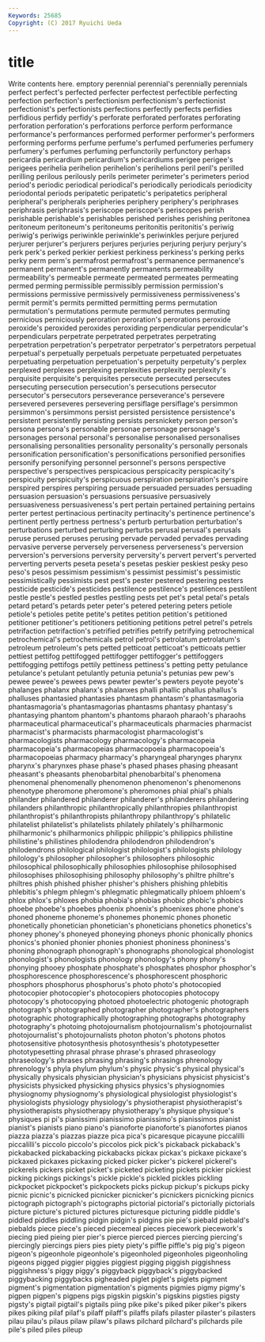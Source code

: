 ```yaml
---
Keywords: 25685 
Copyright: (C) 2017 Ryuichi Ueda
---
```


# title

Write contents here.
emptory perennial perennial's
perennially perennials perfect perfect's perfected perfecter perfectest perfectible perfecting perfection
perfection's perfectionism perfectionism's perfectionist perfectionist's perfectionists perfections perfectly perfects perfidies
perfidious perfidy perfidy's perforate perforated perforates perforating perforation perforation's perforations
perforce perform performance performance's performances performed performer performer's performers performing
performs perfume perfume's perfumed perfumeries perfumery perfumery's perfumes perfuming perfunctorily
perfunctory perhaps pericardia pericardium pericardium's pericardiums perigee perigee's perigees perihelia
perihelion perihelion's perihelions peril peril's perilled perilling perilous perilously perils
perimeter perimeter's perimeters period period's periodic periodical periodical's periodically periodicals
periodicity periodontal periods peripatetic peripatetic's peripatetics peripheral peripheral's peripherals peripheries
periphery periphery's periphrases periphrasis periphrasis's periscope periscope's periscopes perish perishable
perishable's perishables perished perishes perishing peritonea peritoneum peritoneum's peritoneums peritonitis
peritonitis's periwig periwig's periwigs periwinkle periwinkle's periwinkles perjure perjured perjurer
perjurer's perjurers perjures perjuries perjuring perjury perjury's perk perk's perked
perkier perkiest perkiness perkiness's perking perks perky perm perm's permafrost
permafrost's permanence permanence's permanent permanent's permanently permanents permeability permeability's permeable
permeate permeated permeates permeating permed perming permissible permissibly permission permission's
permissions permissive permissively permissiveness permissiveness's permit permit's permits permitted permitting
perms permutation permutation's permutations permute permuted permutes permuting pernicious perniciously
peroration peroration's perorations peroxide peroxide's peroxided peroxides peroxiding perpendicular perpendicular's
perpendiculars perpetrate perpetrated perpetrates perpetrating perpetration perpetration's perpetrator perpetrator's perpetrators
perpetual perpetual's perpetually perpetuals perpetuate perpetuated perpetuates perpetuating perpetuation perpetuation's
perpetuity perpetuity's perplex perplexed perplexes perplexing perplexities perplexity perplexity's perquisite
perquisite's perquisites persecute persecuted persecutes persecuting persecution persecution's persecutions persecutor
persecutor's persecutors perseverance perseverance's persevere persevered perseveres persevering persiflage persiflage's
persimmon persimmon's persimmons persist persisted persistence persistence's persistent persistently persisting
persists persnickety person person's persona persona's personable personae personage personage's
personages personal personal's personalise personalised personalises personalising personalities personality personality's
personally personals personification personification's personifications personified personifies personify personifying personnel
personnel's persons perspective perspective's perspectives perspicacious perspicacity perspicacity's perspicuity perspicuity's
perspicuous perspiration perspiration's perspire perspired perspires perspiring persuade persuaded persuades
persuading persuasion persuasion's persuasions persuasive persuasively persuasiveness persuasiveness's pert pertain
pertained pertaining pertains perter pertest pertinacious pertinacity pertinacity's pertinence pertinence's
pertinent pertly pertness pertness's perturb perturbation perturbation's perturbations perturbed perturbing
perturbs perusal perusal's perusals peruse perused peruses perusing pervade pervaded
pervades pervading pervasive perverse perversely perverseness perverseness's perversion perversion's perversions
perversity perversity's pervert pervert's perverted perverting perverts peseta peseta's pesetas
peskier peskiest pesky peso peso's pesos pessimism pessimism's pessimist pessimist's
pessimistic pessimistically pessimists pest pest's pester pestered pestering pesters pesticide
pesticide's pesticides pestilence pestilence's pestilences pestilent pestle pestle's pestled pestles
pestling pests pet pet's petal petal's petals petard petard's petards
peter peter's petered petering peters petiole petiole's petioles petite petite's
petites petition petition's petitioned petitioner petitioner's petitioners petitioning petitions petrel
petrel's petrels petrifaction petrifaction's petrified petrifies petrify petrifying petrochemical petrochemical's
petrochemicals petrol petrol's petrolatum petrolatum's petroleum petroleum's pets petted petticoat
petticoat's petticoats pettier pettiest pettifog pettifogged pettifogger pettifogger's pettifoggers pettifogging
pettifogs pettily pettiness pettiness's petting petty petulance petulance's petulant petulantly
petunia petunia's petunias pew pew's pewee pewee's pewees pews pewter
pewter's pewters peyote peyote's phalanges phalanx phalanx's phalanxes phalli phallic
phallus phallus's phalluses phantasied phantasies phantasm phantasm's phantasmagoria phantasmagoria's phantasmagorias
phantasms phantasy phantasy's phantasying phantom phantom's phantoms pharaoh pharaoh's pharaohs
pharmaceutical pharmaceutical's pharmaceuticals pharmacies pharmacist pharmacist's pharmacists pharmacologist pharmacologist's pharmacologists
pharmacology pharmacology's pharmacopeia pharmacopeia's pharmacopeias pharmacopoeia pharmacopoeia's pharmacopoeias pharmacy pharmacy's
pharyngeal pharynges pharynx pharynx's pharynxes phase phase's phased phases phasing
pheasant pheasant's pheasants phenobarbital phenobarbital's phenomena phenomenal phenomenally phenomenon phenomenon's
phenomenons phenotype pheromone pheromone's pheromones phial phial's phials philander philandered
philanderer philanderer's philanderers philandering philanders philanthropic philanthropically philanthropies philanthropist philanthropist's
philanthropists philanthropy philanthropy's philatelic philatelist philatelist's philatelists philately philately's philharmonic
philharmonic's philharmonics philippic philippic's philippics philistine philistine's philistines philodendra philodendron
philodendron's philodendrons philological philologist philologist's philologists philology philology's philosopher philosopher's
philosophers philosophic philosophical philosophically philosophies philosophise philosophised philosophises philosophising philosophy
philosophy's philtre philtre's philtres phish phished phisher phisher's phishers phishing
phlebitis phlebitis's phlegm phlegm's phlegmatic phlegmatically phloem phloem's phlox phlox's
phloxes phobia phobia's phobias phobic phobic's phobics phoebe phoebe's phoebes
phoenix phoenix's phoenixes phone phone's phoned phoneme phoneme's phonemes phonemic
phones phonetic phonetically phonetician phonetician's phoneticians phonetics phonetics's phoney phoney's
phoneyed phoneying phoneys phonic phonically phonics phonics's phonied phonier phonies
phoniest phoniness phoniness's phoning phonograph phonograph's phonographs phonological phonologist phonologist's
phonologists phonology phonology's phony phony's phonying phooey phosphate phosphate's phosphates
phosphor phosphor's phosphorescence phosphorescence's phosphorescent phosphoric phosphors phosphorus phosphorus's photo
photo's photocopied photocopier photocopier's photocopiers photocopies photocopy photocopy's photocopying photoed
photoelectric photogenic photograph photograph's photographed photographer photographer's photographers photographic photographically
photographing photographs photography photography's photoing photojournalism photojournalism's photojournalist photojournalist's photojournalists
photon photon's photons photos photosensitive photosynthesis photosynthesis's phototypesetter phototypesetting phrasal
phrase phrase's phrased phraseology phraseology's phrases phrasing phrasing's phrasings phrenology
phrenology's phyla phylum phylum's physic physic's physical physical's physically physicals
physician physician's physicians physicist physicist's physicists physicked physicking physics physics's
physiognomies physiognomy physiognomy's physiological physiologist physiologist's physiologists physiology physiology's physiotherapist
physiotherapist's physiotherapists physiotherapy physiotherapy's physique physique's physiques pi pi's pianissimi
pianissimo pianissimo's pianissimos pianist pianist's pianists piano piano's pianoforte pianoforte's
pianofortes pianos piazza piazza's piazzas piazze pica pica's picaresque picayune
piccalilli piccalilli's piccolo piccolo's piccolos pick pick's pickaback pickaback's pickabacked
pickabacking pickabacks pickax pickax's pickaxe pickaxe's pickaxed pickaxes pickaxing picked
picker picker's pickerel pickerel's pickerels pickers picket picket's picketed picketing
pickets pickier pickiest picking pickings pickings's pickle pickle's pickled pickles
pickling pickpocket pickpocket's pickpockets picks pickup pickup's pickups picky picnic
picnic's picnicked picnicker picnicker's picnickers picnicking picnics pictograph pictograph's pictographs
pictorial pictorial's pictorially pictorials picture picture's pictured pictures picturesque picturing
piddle piddle's piddled piddles piddling pidgin pidgin's pidgins pie pie's
piebald piebald's piebalds piece piece's pieced piecemeal pieces piecework piecework's
piecing pied pieing pier pier's pierce pierced pierces piercing piercing's
piercingly piercings piers pies piety piety's piffle piffle's pig pig's
pigeon pigeon's pigeonhole pigeonhole's pigeonholed pigeonholes pigeonholing pigeons pigged piggier
piggies piggiest pigging piggish piggishness piggishness's piggy piggy's piggyback piggyback's
piggybacked piggybacking piggybacks pigheaded piglet piglet's piglets pigment pigment's pigmentation
pigmentation's pigments pigmies pigmy pigmy's pigpen pigpen's pigpens pigs pigskin
pigskin's pigskins pigsties pigsty pigsty's pigtail pigtail's pigtails piing pike
pike's piked piker piker's pikers pikes piking pilaf pilaf's pilaff
pilaff's pilaffs pilafs pilaster pilaster's pilasters pilau pilau's pilaus pilaw
pilaw's pilaws pilchard pilchard's pilchards pile pile's piled piles pileup
